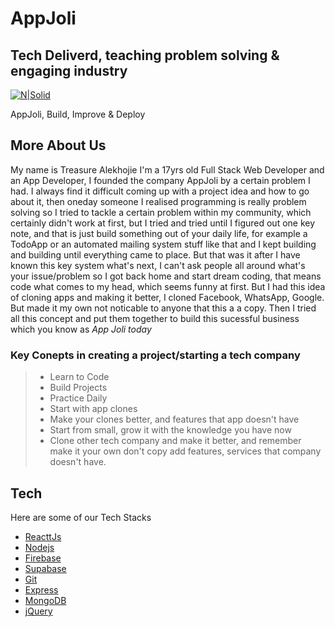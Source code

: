 # AppJoli
## Tech Deliverd, teaching problem solving & engaging industry

[![N|Solid](https://dabuttonfactory.com/button.png?t=Connect&f=Open+Sans-Bold&ts=19&tc=fff&hp=45&vp=20&c=11&bgt=unicolored&bgc=15d798)](https://github.com/AppJoli)


AppJoli, Build, Improve & Deploy

## More About Us

My name is Treasure Alekhojie I'm a 17yrs old Full Stack Web Developer and an App Developer, I founded the company AppJoli by a certain problem I had. I always find it difficult coming up with a project idea and how to go about it, then oneday someone I realised programming is really problem solving so I tried to tackle a certain problem within my community, which certainly didn't work at first, but I tried and tried until I figured out one key note, and that is just build something out of your daily life, for example a TodoApp or an automated mailing system stuff like that and I kept building and building until everything came to place. But that was it after I have known this key system what's next, I can't ask people all around what's your issue/problem so I got back home and start dream coding, that means code what comes to my head, which seems funny at first. But I had this idea of cloning apps and making it better, I cloned Facebook, WhatsApp, Google. But made it my own not noticable to anyone that this a a copy. Then I tried all this concept and put them together to build this sucessful business which you know as *App Joli today*

### Key Conepts in creating a project/starting a tech company

> - Learn to Code
> - Build Projects
> - Practice Daily
> - Start with app clones
> - Make your clones better, and features that app doesn't have
> - Start from small, grow it with the knowledge you have now
> - Clone other tech company and make it better, and remember make it your own don't copy add features, services that company doesn't have.

## Tech

Here are some of our Tech Stacks

- [ReacttJs](https://reactjs.org/)
- [Nodejs](https://nodejs.org/en/)
- [Firebase](https://firebase.google.com/)
- [Supabase](https://supabase.com/)
- [Git](https://git.com/)
- [Express](https://expressjs.com/)
- [MongoDB](https://mongodb.com)
- [jQuery](https://jquery.com/)
